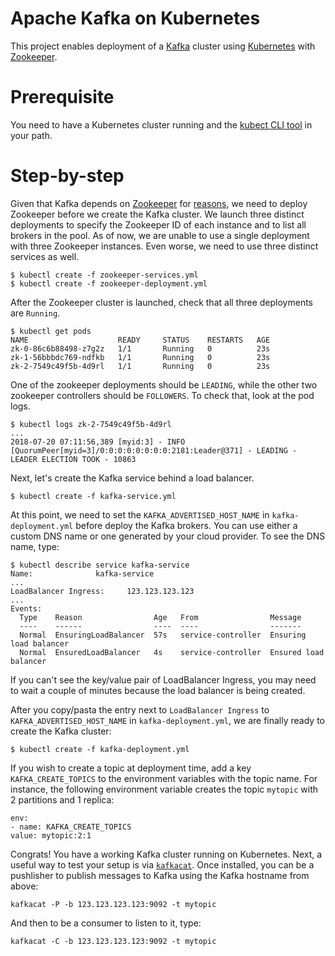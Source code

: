 # Apache Kafka on Kubernetes

This project enables deployment of a [Kafka](http://kafka.apache.org/) cluster using
[Kubernetes](http://kubernetes.io/) with [Zookeeper](https://zookeeper.apache.org/).

# Prerequisite

You need to have a Kubernetes cluster running and the [kubect CLI tool](https://kubernetes.io/docs/tasks/tools/install-kubectl/) in your path.

# Step-by-step

Given that Kafka depends on [Zookeeper](https://zookeeper.apache.org/) for
[reasons](https://www.quora.com/What-is-the-actual-role-of-ZooKeeper-in-Kafka),
we need to deploy Zookeeper before we create the Kafka cluster. 
We launch three distinct deployments to specify the Zookeeper ID of each
instance and to list all brokers in the pool. As of now, we are unable to use a
single deployment with three Zookeeper instances. Even worse, we need to use
three distinct services as well.

```
$ kubectl create -f zookeeper-services.yml
$ kubectl create -f zookeeper-deployment.yml
```

After the Zookeeper cluster is launched, check that all three deployments are
`Running`.

```
$ kubectl get pods
NAME                    READY     STATUS    RESTARTS   AGE
zk-0-86c6b88498-z7g2z   1/1       Running   0          23s
zk-1-56bbbdc769-ndfkb   1/1       Running   0          23s
zk-2-7549c49f5b-4d9rl   1/1       Running   0          23s
```

One of the zookeeper deployments should be `LEADING`, while the other two zookeeper controllers should be
`FOLLOWERS`. To check that, look at the pod logs.

```
$ kubectl logs zk-2-7549c49f5b-4d9rl
...
2018-07-20 07:11:56,389 [myid:3] - INFO  [QuorumPeer[myid=3]/0:0:0:0:0:0:0:0:2181:Leader@371] - LEADING - LEADER ELECTION TOOK - 10863
```

Next, let's create the Kafka service behind a load balancer.

```
$ kubectl create -f kafka-service.yml
```

At this point, we need to set the `KAFKA_ADVERTISED_HOST_NAME` in
`kafka-deployment.yml` before deploy the Kafka brokers. You can use either a
custom DNS name or one generated by your cloud provider. To see the DNS name, type:

```
$ kubectl describe service kafka-service
Name:              kafka-service
...
LoadBalancer Ingress:     123.123.123.123
...
Events:
  Type    Reason                Age   From                Message
  ----    ------                ----  ----                -------
  Normal  EnsuringLoadBalancer  57s   service-controller  Ensuring load balancer
  Normal  EnsuredLoadBalancer   4s    service-controller  Ensured load balancer
```

If you can't see the key/value pair of LoadBalancer Ingress, you may need to wait a couple of minutes because the load balancer is being created.

After you copy/pasta the entry next to `LoadBalancer Ingress` to
`KAFKA_ADVERTISED_HOST_NAME` in `kafka-deployment.yml`, we are finally ready to
create the Kafka cluster:

```
$ kubectl create -f kafka-deployment.yml
```

If you wish to create a topic at deployment time, add a key
`KAFKA_CREATE_TOPICS` to the environment variables with the topic name. For
instance, the following environment variable creates the topic `mytopic` with
2 partitions and 1 replica:

```
env:
- name: KAFKA_CREATE_TOPICS
value: mytopic:2:1
```

Congrats! You have a working Kafka cluster running on Kubernetes. Next, a useful way to test your setup is via
[`kafkacat`](https://github.com/edenhill/kafkacat). Once installed, you can be a pushlisher to
publish messages to Kafka using the Kafka hostname from above:

```
kafkacat -P -b 123.123.123.123:9092 -t mytopic
```

And then to be a consumer to listen to it, type:

```
kafkacat -C -b 123.123.123.123:9092 -t mytopic
```
